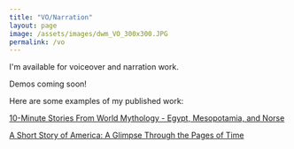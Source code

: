 ```yaml
---
title: "VO/Narration"
layout: page
image: /assets/images/dwm_VO_300x300.JPG
permalink: /vo
---
```


I'm available for voiceover and narration work.

Demos coming soon!

Here are some examples of my published work:

[10-Minute Stories From World Mythology - Egypt, Mesopotamia, and Norse](https://www.audible.com/pd/B0CQDM7X6H/?source_code=AUDFPWS0223189MWU-BK-ACX0-379817&ref=acx_bty_BK_ACX0_379817_pd_us)

[A Short Story of America: A Glimpse Through the Pages of Time](https://www.audible.com/pd/B0CJFZGQXJ/?source_code=AUDFPWS0223189MWU-BK-ACX0-366703&ref=acx_bty_BK_ACX0_366703_pd_us)
